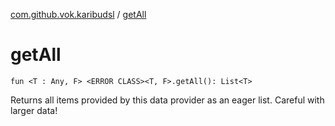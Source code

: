 [com.github.vok.karibudsl](index.md) / [getAll](.)

# getAll

`fun <T : Any, F> <ERROR CLASS><T, F>.getAll(): List<T>`

Returns all items provided by this data provider as an eager list. Careful with larger data!

